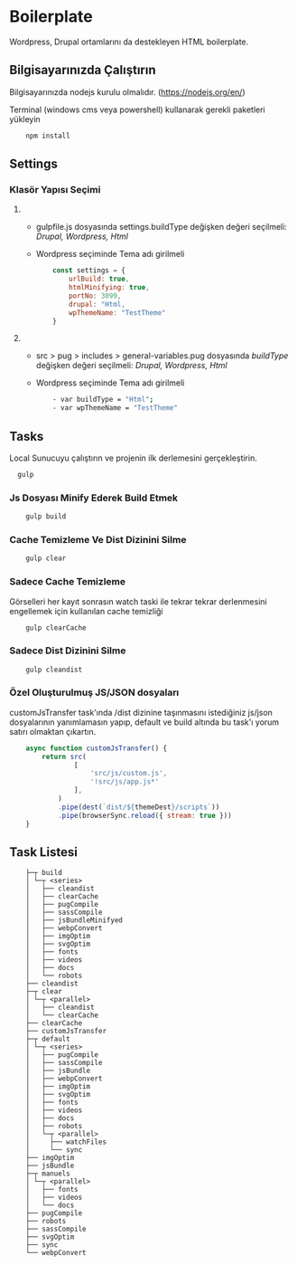 # Boilerplate
Wordpress, Drupal ortamlarını da destekleyen HTML boilerplate.

## Bilgisayarınızda Çalıştırın

Bilgisayarınızda nodejs kurulu olmalıdır. (https://nodejs.org/en/)

Terminal (windows cms veya powershell) kullanarak gerekli paketleri yükleyin

```bash
	npm install
```

## Settings

### **Klasör Yapısı Seçimi**
1. 
	- gulpfile.js dosyasında settings.buildType değişken değeri seçilmeli: *Drupal, Wordpress, Html*

	- Wordpress seçiminde Tema adı girilmeli
		```javascript
			const settings = {
				urlBuild: true,
				htmlMinifying: true,
				portNo: 3099,
				drupal: "Html,
				wpThemeName: "TestTheme"
			}
		```

	
1. 
	- src > pug > includes > general-variables.pug dosyasında *buildType* değişken değeri seçilmeli: *Drupal, Wordpress, Html*
	- Wordpress seçiminde Tema adı girilmeli


		```bash
			- var buildType = "Html";
			- var wpThemeName = "TestTheme"
		```

## Tasks

Local Sunucuyu çalıştırın ve projenin ilk derlemesini gerçekleştirin.

```bash
  gulp
```

### **Js Dosyası Minify Ederek Build Etmek**

```bash
    gulp build
```

### **Cache Temizleme Ve Dist Dizinini Silme**

```bash
    gulp clear
```

### **Sadece Cache Temizleme**

Görselleri her kayıt sonrasın watch taski ile tekrar tekrar derlenmesini engellemek için kullanılan cache temizliği

```bash
    gulp clearCache
```

### **Sadece Dist Dizinini Silme**

```bash
    gulp cleandist
```

### **Özel Oluşturulmuş JS/JSON dosyaları**

customJsTransfer task'ında /dist dizinine taşınmasını istediğiniz js/json dosyalarının yanımlamasın yapıp, default ve build altında bu task'ı yorum satırı olmaktan çıkartın.

```javascript
	async function customJsTransfer() {
		return src(
				[
					'src/js/custom.js',
					'!src/js/app.js*'
				],
			)
			.pipe(dest(`dist/${themeDest}/scripts`))
			.pipe(browserSync.reload({ stream: true }))
	}
```

## Task Listesi

```text
	├─┬ build
	│ └─┬ <series>
	│   ├── cleandist
	│   ├── clearCache
	│   ├── pugCompile
	│   ├── sassCompile
	│   ├── jsBundleMinifyed
	│   ├── webpConvert
	│   ├── imgOptim
	│   ├── svgOptim
	│   ├── fonts
	│   ├── videos
	│   ├── docs
	│   └── robots
	├── cleandist
	├─┬ clear
	│ └─┬ <parallel>
	│   ├── cleandist
	│   └── clearCache
	├── clearCache
	├── customJsTransfer
	├─┬ default
	│ └─┬ <series>
	│   ├── pugCompile
	│   ├── sassCompile
	│   ├── jsBundle
	│   ├── webpConvert
	│   ├── imgOptim
	│   ├── svgOptim
	│   ├── fonts
	│   ├── videos
	│   ├── docs
	│   ├── robots
	│   └─┬ <parallel>
	│     ├── watchFiles
	│     └── sync
	├── imgOptim
	├── jsBundle
	├─┬ manuels
	│ └─┬ <parallel>
	│   ├── fonts
	│   ├── videos
	│   └── docs
	├── pugCompile
	├── robots
	├── sassCompile
	├── svgOptim
	├── sync
	└── webpConvert
```
